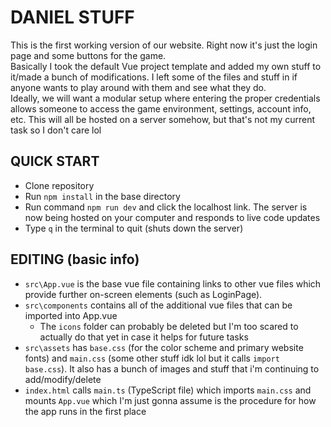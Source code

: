 # DANIEL STUFF

This is the first working version of our website. Right now it's just the login page and some buttons for the game.\
Basically I took the default Vue project template and added my own stuff to it/made a bunch of modifications. I left some of the files and stuff in if anyone wants to play around with them and see what they do.\
Ideally, we will want a modular setup where entering the proper credentials allows someone to access the game environment, settings, account info, etc. This will all be hosted on a server somehow, but that's not my current task so I don't care lol

## QUICK START
- Clone repository
- Run `npm install` in the base directory
- Run command `npm run dev` and click the localhost link. The server is now being hosted on your computer and responds to live code updates
- Type `q` in the terminal to quit (shuts down the server)

## EDITING (basic info)
- `src\App.vue` is the base vue file containing links to other vue files which provide further on-screen elements (such as LoginPage).
- `src\components` contains all of the additional vue files that can be imported into App.vue
  - The `icons` folder can probably be deleted but I'm too scared to actually do that yet in case it helps for future tasks
- `src\assets` has `base.css` (for the color scheme and primary website fonts) and `main.css` (some other stuff idk lol but it calls `import base.css`). It also has a bunch of images and stuff that i'm continuing to add/modify/delete
- `index.html` calls `main.ts` (TypeScript file) which imports `main.css` and mounts `App.vue` which I'm just gonna assume is the procedure for how the app runs in the first place
